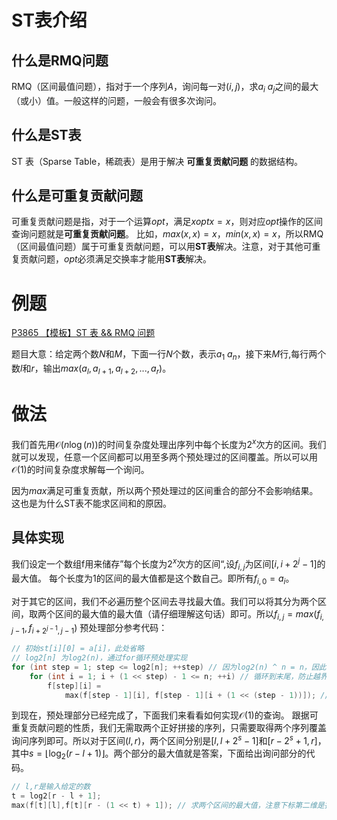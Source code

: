 # ST表介绍

## 什么是RMQ问题

RMQ（区间最值问题），指对于一个序列$A$，询问每一对$(i,j)$，求$a_i ~ a_j$之间的最大（或小）值。一般这样的问题，一般会有很多次询问。

## 什么是ST表

ST 表（Sparse Table，稀疏表）是用于解决 **可重复贡献问题** 的数据结构。

## 什么是可重复贡献问题

可重复贡献问题是指，对于一个运算$opt$，满足$x opt x = x$，则对应$opt$操作的区间查询问题就是**可重复贡献问题**。
比如，$max(x,x) = x$，$min(x,x) = x$，所以RMQ（区间最值问题）属于可重复贡献问题，可以用**ST表**解决。注意，对于其他可重复贡献问题，$opt$必须满足交换率才能用**ST表**解决。

# 例题

[P3865 【模板】ST 表 && RMQ 问题](https://www.luogu.com.cn/problem/P3865)

题目大意：给定两个数$N$和$M$，下面一行$N$个数，表示$a_1 ~ a_n$，接下来$M$行,每行两个数$l$和$r$，输出$max(a_l,a_{l+1},a_{l+2},...,a_r)$。

# 做法

我们首先用$\mathcal{O}(n \log(n))$的时间复杂度处理出序列中每个长度为$2^x$次方的区间。我们就可以发现，任意一个区间都可以用至多两个预处理过的区间覆盖。所以可以用$\mathcal{O}(1)$的时间复杂度求解每一个询问。

因为$max$满足可重复贡献，所以两个预处理过的区间重合的部分不会影响结果。这也是为什么ST表不能求区间和的原因。

## 具体实现

我们设定一个数组f用来储存”每个长度为$2^x$次方的区间“,设$f_{i,j}$为区间$[i,i + 2^j - 1]$的最大值。
每个长度为1的区间的最大值都是这个数自己。即所有$f_{i,0} = a_i$。

对于其它的区间，我们不必遍历整个区间去寻找最大值。我们可以将其分为两个区间，取两个区间的最大值的最大值（请仔细理解这句话）即可。所以$f_{i,j} = max(f_{i,j - 1},f_{i + 2^{j - 1},j - 1})$
预处理部分参考代码：

```cpp
// 初始st[i][0] = a[i]，此处省略
// log2[n] 为log2(n)，通过for循环预处理实现
for (int step = 1; step <= log2[n]; ++step) // 因为log2(n) ^ n = n，因此循环到log2[n]
    for (int i = 1; i + (1 << step) - 1 <= n; ++i) // 循环到末尾，防止越界
        f[step][i] =
            max(f[step - 1][i], f[step - 1][i + (1 << (step - 1))]); // 取两个子区间的最大值
```

到现在，预处理部分已经完成了，下面我们来看看如何实现$\mathcal{O}(1)$的查询。
跟据可重复贡献问题的性质，我们无需取两个正好拼接的序列，只需要取得两个序列覆盖询问序列即可。所以对于区间$(l,r)$，两个区间分别是$[l,l + 2^s - 1]$和$[r - 2^s + 1,r]$，其中$s = \lfloor \log_2(r - l + 1) \rfloor$。两个部分的最大值就是答案，下面给出询问部分的代码。

```cpp
// l,r是输入给定的数
t = log2[r - l + 1];
max(f[t][l],f[t][r - (1 << t) + 1]); // 求两个区间的最大值，注意下标第二维是指区间长度为2^x次方，不是右端点
```
